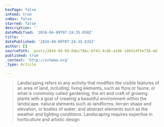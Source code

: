 ```yaml
---
hasPage: false
inFeed: true
inNav: false
starred: false
description: ''
dateModified: '2016-04-09T07:24:35.058Z'
title: ''
datePublished: '2016-04-09T07:24:35.635Z'
author: []
sourcePath: _posts/2016-04-09-8dec74bc-6f41-4c8b-a246-146314f5e738.md
published: true
_context: 'http://schema.org'
_type: Article

---
```

> Landscaping refers to any activity that modifies the visible features of an area of land, including:
> living elements, such as flora or fauna; or what is commonly called gardening, the art and craft of growing plants with a goal of creating a beautiful environment within the landscape.
> natural elements such as landforms, terrain shape and elevation, or bodies of water; and
> abstract elements such as the weather and lighting conditions.
> Landscaping requires expertise in horticulture and artistic design